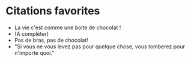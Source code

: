 ﻿# Citations favorites

* La vie c'est comme une boite de chocolat !
* (A compléter)
* Pas de bras, pas de chocolat!
* "Si vous ne vous levez pas pour quelque chose, vous tomberez pour n'importe quoi." 